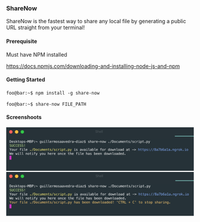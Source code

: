 ### ShareNow

ShareNow is the fastest way to share any local file by generating a public URL straight from your terminal!

#### Prerequisite

Must have NPM installed

https://docs.npmjs.com/downloading-and-installing-node-js-and-npm

#### Getting Started

```console
foo@bar:~$ npm install -g share-now
```

```console
foo@bar:~$ share-now FILE_PATH
```

#### Screenshoots
<img src="./assets/sharenow-cli-1.png" width="700">
<img src="./assets/sharenow-cli-2.png" width="700">
